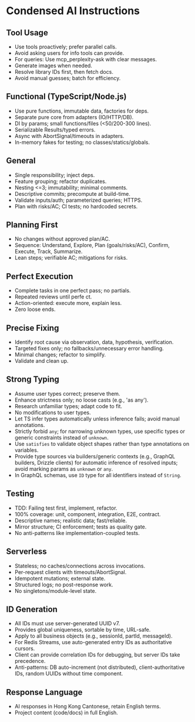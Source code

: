 # Condensed AI Instructions

## Tool Usage
- Use tools proactively; prefer parallel calls.
- Avoid asking users for info tools can provide.
- For queries: Use mcp_perplexity-ask with clear messages.
- Generate images when needed.
- Resolve library IDs first, then fetch docs.
- Avoid manual guesses; batch for efficiency.

## Functional (TypeScript/Node.js)
- Use pure functions, immutable data, factories for deps.
- Separate pure core from adapters (IO/HTTP/DB).
- DI by params; small functions/files (<50/200-300 lines).
- Serializable Results/typed errors.
- Async with AbortSignal/timeouts in adapters.
- In-memory fakes for testing; no classes/statics/globals.

## General
- Single responsibility; inject deps.
- Feature grouping; refactor duplicates.
- Nesting <=3; immutability; minimal comments.
- Descriptive commits; precompute at build-time.
- Validate inputs/auth; parameterized queries; HTTPS.
- Plan with risks/AC; CI tests; no hardcoded secrets.

## Planning First
- No changes without approved plan/AC.
- Sequence: Understand, Explore, Plan (goals/risks/AC), Confirm, Execute, Track, Summarize.
- Lean steps; verifiable AC; mitigations for risks.

## Perfect Execution
- Complete tasks in one perfect pass; no partials.
- Repeated reviews until perfe ct.
- Action-oriented: execute more, explain less.
- Zero loose ends.

## Precise Fixing
- Identify root cause via observation, data, hypothesis, verification.
- Targeted fixes only; no fallbacks/unnecessary error handling.
- Minimal changes; refactor to simplify.
- Validate and clean up.

## Strong Typing
- Assume user types correct; preserve them.
- Enhance strictness only; no loose casts (e.g., 'as any').
- Research unfamiliar types; adapt code to fit.
- No modifications to user types.
- Let TS infer types automatically unless inference fails; avoid manual annotations.
- Strictly forbid `any`; for narrowing unknown types, use specific types or generic constraints instead of `unknown`.
- Use `satisfies` to validate object shapes rather than type annotations on variables.
- Provide type sources via builders/generic contexts (e.g., GraphQL builders, Drizzle clients) for automatic inference of resolved inputs; avoid marking params as `unknown` or `any`.
- In GraphQL schemas, use `ID` type for all identifiers instead of `String`.

## Testing
- TDD: Failing test first, implement, refactor.
- 100% coverage: unit, component, integration, E2E, contract.
- Descriptive names; realistic data; fast/reliable.
- Mirror structure; CI enforcement; tests as quality gate.
- No anti-patterns like implementation-coupled tests.

## Serverless
- Stateless; no caches/connections across invocations.
- Per-request clients with timeouts/AbortSignal.
- Idempotent mutations; external state.
- Structured logs; no post-response work.
- No singletons/module-level state.

## ID Generation
- All IDs must use server-generated UUID v7.
- Provides global uniqueness, sortable by time, URL-safe.
- Apply to all business objects (e.g., sessionId, partId, messageId).
- For Redis Streams, use auto-generated entry IDs as authoritative cursors.
- Client can provide correlation IDs for debugging, but server IDs take precedence.
- Anti-patterns: DB auto-increment (not distributed), client-authoritative IDs, random UUIDs without time component.

## Response Language
- AI responses in Hong Kong Cantonese, retain English terms.
- Project content (code/docs) in full English.